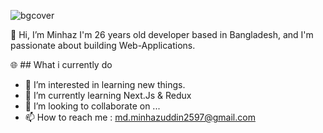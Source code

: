 ![bgcover](https://github.com/minhaz50/minhaz50/assets/77971247/1b900e30-7747-40de-94ba-56488ecd47df)

👋 Hi, I’m Minhaz
I'm 26 years old developer based in Bangladesh, and I'm passionate about building  Web-Applications.


🌐 ## What i currently do
  
- 👀 I’m interested in learning new things.
- 🌱 I’m currently learning Next.Js & Redux
- 💞️ I’m looking to collaborate on ...
- 📫 How to reach me  : md.minhazuddin2597@gmail.com

<!---
minhaz50/minhaz50 is a ✨ special ✨ repository because its `README.md` (this file) appears on your GitHub profile.
You can click the Preview link to take a look at your changes.
--->
